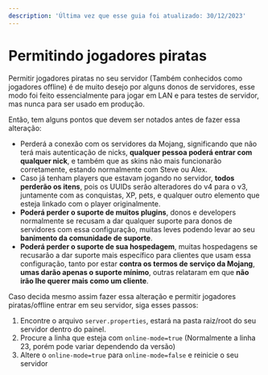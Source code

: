 ```yaml
---
description: 'Última vez que esse guia foi atualizado: 30/12/2023'
---
```


# Permitindo jogadores piratas

Permitir jogadores piratas no seu servidor (Também conhecidos como jogadores offline) é de muito desejo por alguns donos de servidores, esse modo foi feito essencialmente para jogar em LAN e para testes de servidor, mas nunca para ser usado em produção.

Então, tem alguns pontos que devem ser notados antes de fazer essa alteração:

* Perderá a conexão com os servidores da Mojang, significando que não terá mais autenticação de nicks, **qualquer pessoa poderá entrar com qualquer nick**, e também que as skins não mais funcionarão corretamente, estando normalmente com Steve ou Alex.
* Caso já tenham players que estavam jogando no servidor, **todos perderão os itens**, pois os UUIDs serão alteradores do v4 para o v3, juntamente com as conquistas, XP, pets, e qualquer outro elemento que esteja linkado com o player originalmente.
* **Poderá perder o suporte de muitos plugins**, donos e developers normalmente se recusam a dar qualquer suporte para donos de servidores com essa configuração, muitas leves podendo levar ao seu **banimento da comunidade de suporte**.
* **Poderá perder o suporte de sua hospedagem**, muitas hospedagens se recusarão a dar suporte mais específico para clientes que usam essa configuração, tanto por estar **contra os termos de serviço da Mojang**, **umas darão apenas o suporte mínimo**, outras relataram em que **não irão lhe querer mais como um cliente**.

Caso decida mesmo assim fazer essa alteração e permitir jogadores piratas/offline entrar em seu servidor, siga esses passos:

1. Encontre o arquivo `server.properties`, estará na pasta raiz/root do seu servidor dentro do painel.
2. Procure a linha que esteja com `online-mode=true` (Normalmente a linha 23, porém pode variar dependendo da versão)
3. Altere o `online-mode=true` para `online-mode=false` e reinicie o seu servidor
